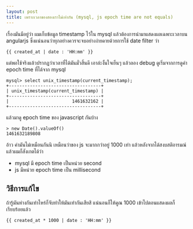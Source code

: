 ```yaml
---
layout: post
title: เพราะเวลาของสองเราไม่เท่ากัน (mysql, js epoch time are not equals)
---
```


เรื่องมันมีอยู่ว่า ผมเก็บข้อมูล timestamp ไว้ใน mysql แล้วต้องการนำมาแสดงผลเฉพาะเวลาบน angularjs ซึ่งแน่นอนว่าทุกอย่างควรจะจบอย่างง่ายดายด้วยการใช้ date filter ว่า

```
{{ created_at | date : 'HH:mm' }}
```

แต่พอใช้จริงแล้วปรากฏว่าเวลาที่ได้มันมั่วสิ้นดี เอาล่ะงั้นใจเย็นๆ แล้วลอง debug ดูเริ่มจากการดูค่า epoch time ที่ได้จาก mysql

```
mysql> select unix_timestamp(current_timestamp);
+-----------------------------------+
| unix_timestamp(current_timestamp) |
+-----------------------------------+
|                        1461632162 |
+-----------------------------------+
```

แล้วมาดู epoch time ของ javascript กันบ้าง

```
> new Date().valueOf()
1461632189808
```

อ้าว ค่ามันไม่เหมือนกันนิ เหมือนว่าของ js จะมากกว่าอยู่ 1000 เท่า แล้วหลังจากได้สงบสติอารมณ์แล้วผมก็สังเกตได้ว่า

* mysql มี epoch time เป็นหน่วย second
* js มีหน่วย epoch time เป็น millisecond

## วิธีการแก้ไข

ถ้ารู้มันห่างกันเท่าไหร่ก็จับทำให้มันเท่ากันเสียสิ แน่นอนก็ให้คูณ 1000 เข้าไปตอนแสดงผลก็เรียบร้อยแล้ว

```
{{ created_at * 1000 | date : 'HH:mm' }}
```
